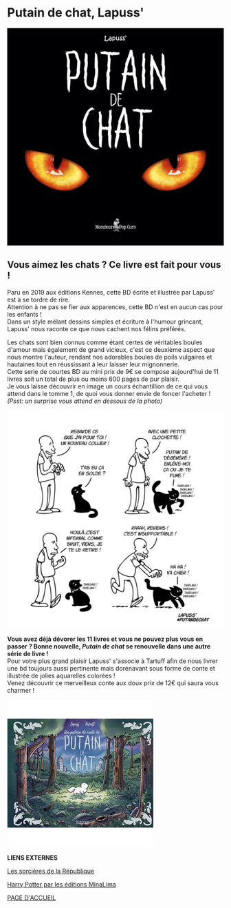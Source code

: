 # Putain de chat, Lapuss'

![image](images/PTNDECHAT1.jpg)

## **Vous aimez les chats ? Ce livre est fait pour vous !**  
Paru en 2019 aux éditions Kennes, cette BD écrite et illustrée par Lapuss' est à se tordre de rire.  
Attention à ne pas se fier aux apparences, cette BD n'est en aucun cas pour les enfants !  
Dans un style mélant dessins simples et écriture à l'humour grincant, Lapuss' nous raconte ce que nous cachent nos félins préférés.

Les chats sont bien connus comme étant certes de véritables boules d'amour mais également de grand vicieux, c'est ce deuxième aspect que nous montre l'auteur, rendant nos adorables boules de poils vulgaires et hautaines tout en réussissant à leur laisser leur mignonnerie.  
Cette serie de courtes BD au mini prix de 9€ se compose aujourd'hui de 11 livres soit un total de plus ou moins 600 pages de   pur plaisir.  
Je vous laisse découvrir en image un cours échantillion de ce qui vous attend dans le tomme 1, de quoi vous donner envie de foncer l'acheter !  
*(Psst: un surprise vous attend en dessous de la photo)*  

![image](images/ILLUPTNDECHAT1.jpg)

**Vous avez déjà dévorer les 11 livres et vous ne pouvez plus vous en passer ? Bonne nouvelle, *Putain de chat* se renouvelle dans une autre série de livre !**  
Pour votre plus grand plaisir Lapuss' s'associe à Tartuff afin de nous livrer une bd toujours aussi pertinente mais dorénavant sous forme de conte et illustrée de jolies aquarelles colorées !  
Venez découvrir ce merveilleux conte aux doux prix de 12€ qui saura vous charmer !  

![image](images/PTNdeconte.jpg)



**LIENS EXTERNES**

[Les sorcières de la République](livre2.md)

[Harry Potter par les éditions MinaLima](livre3.md)

[PAGE D'ACCUEIL](index.md)
